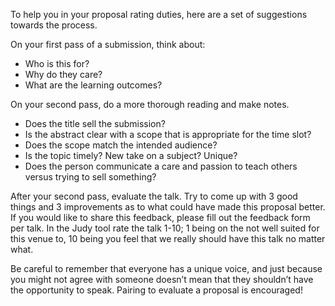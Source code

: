 To help you in your proposal rating duties, here are a set of suggestions towards the process.

On your first pass of a submission, think about:
* Who is this for?
* Why do they care?
* What are the learning outcomes?

On your second pass, do a more thorough reading and make notes.
* Does the title sell the submission?
* Is the abstract clear with a scope that is appropriate for the time slot?
* Does the scope match the intended audience?
* Is the topic timely? New take on a subject? Unique?
* Does the person communicate a care and passion to teach others versus trying to sell something?


After your second pass, evaluate the talk. Try to come up with 3 good things and 3 improvements as to what could have made this proposal better. If you would like to share this feedback, please fill out the feedback form per talk.  In the Judy tool rate the talk 1-10; 1 being on the not well suited for this venue to, 10 being you feel that we really should have this talk no matter what.

Be careful to remember that everyone has a unique voice, and just because you might not agree with someone doesn’t mean that they shouldn’t have the opportunity to speak. Pairing to evaluate a proposal is encouraged! 
